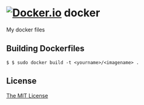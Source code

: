 # [![Docker.io](https://www.docker.io/static/img/docker-top-logo.png)](https://github.com/rosterloh/docker) docker

My docker files

## Building Dockerfiles

	$ $ sudo docker build -t <yourname>/<imagename> .

## License
[The MIT License](http://opensource.org/licenses/MIT)
